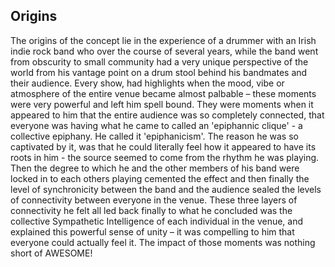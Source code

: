 ## Origins

The origins of the concept lie in the experience of a drummer with an Irish indie rock band who over the course of several years, while the band went from obscurity to small community had a very unique perspective of the world from his vantage point on a drum stool behind his bandmates and their audience. Every show, had highlights when the mood, vibe or atmosphere of the entire venue became almost palbable – these moments were very powerful and left him spell bound. They were moments when it appeared to him that the entire audience was so completely connected, that everyone was having what he came to called an 'epiphannic clique' - a collective epiphany. He called it 'epiphanicism'. The reason he was so captivated by it, was that he could literally feel how it appeared to have its roots in him - the source seemed to come from the rhythm he was playing. Then the degree to which he and the other members of his band were locked in to each others playing cemented the effect and then finally the level of synchronicity between the band and the audience sealed the levels of connectivity between everyone in the venue. These three layers of connectivity he felt all led back finally to what he concluded was the collective Sympathetic Intelligence of each individual in the venue, and explained this powerful sense of unity – it was compelling to him that everyone could actually feel it. The impact of those moments was nothing short of AWESOME! 
